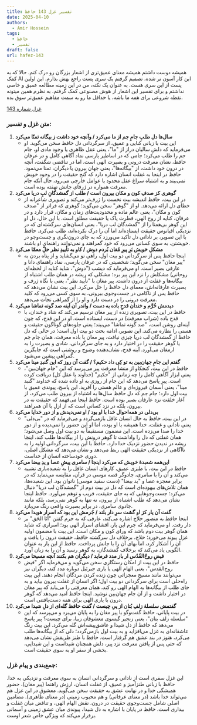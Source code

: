 ```yaml
---
title: تفسیر غزل 143 حافظ
date: 2025-04-10
authors:
  - Amir Hossein
tags:
  - حافظ
  - تفسیر
draft: false
url: hafez-143
---
```

همیشه دوست داشتم همیشه معنای عمیق‌تری از اشعار بزرگان رو درک کنم. حالا که به کمک AI این کار آسون تر شده، تصمیم گرفتم یک سری پست راجع بهش بذارم. این اولین پست از این سری هست.
به عنوان یک نکته، من در این زمینه مطالعه عمیق و خاصی نداشتم و برای تفسیر این اشعار از هوش مصنوعی کمک گرفتم. به نظرم همین میتونه نقطه شروعی برای همه ما باشه، یا حداقل ما رو به سمت مفاهیم عمیق‌تر سوق بده.

[غزل شماره 143](https://ganjoor.net/hafez/ghazal/sh143)
### متن غزل و تفسیر:

1. **سال‌ها دل طلبِ جامِ جم از ما می‌کرد / وآنچه خود داشت ز بیگانه تمنّا می‌کرد**
    - این بیت با زبانی کنایی و عمیق، از سرگردانی دل حافظ سخن می‌گوید. او می‌فرماید که دلش سالیان دراز از "ما"، یعنی عقل ظاهری یا وجود مادی او، جام جم را طلب می‌کرد؛ جامی که در اساطیر پارسی نماد آگاهی کامل و در عرفان حافظ، نشان معرفت درونی و بصیرت الهی است. اما در تناقضی شگفت، آنچه در درون خود داشت، از "بیگانه‌ها"، یعنی جهان بیرون یا دیگران، تمنا می‌نمود. حافظ در اینجا به غفلت انسان اشاره دارد که گنج حقیقت را در وجود خویش نمی‌بیند و به اشتباه سراغ عقل محدود یا عوامل خارجی می‌رود، حال آنکه جام معرفت همواره در ژرفای جانش نهفته بوده است.
2. **گوهری کز صدفِ کون و مکان بیرون است / طلب از گمشدگانِ لبِ دریا می‌کرد**
    - در این بیت، حافظ اندیشه بیت نخست را ژرف‌تر می‌کند و تصویری شاعرانه از خطای دل ارائه می‌دهد. او از "گوهر" سخن می‌گوید؛ گوهری که فراتر از "صدف کون و مکان"، یعنی عالم ماده و محدودیت‌های زمان و مکان، قرار دارد و در عرفان، کنایه از روح الهی، فطرت پاک یا حقیقت مطلق است. با این حال، دل او این گوهر بی‌همتا را از "گمشدگان لب دریا"، یعنی انسان‌های سرگشته‌ای که در نزدیکی اقیانوس حقیقت ایستاده‌اند اما آن را درک نکرده‌اند، طلب می‌کرد. حافظ با این تصویر، بر نادانی دل تأکید می‌ورزد که به جای درون‌نگری و جست‌وجو در خویشتن، به سوی کسانی می‌رود که خود گمراهند و نمی‌توانند راهنمای او باشند.
3. **مشکلِ خویش بَرِ پیرِ مُغان بُردم دوش / کاو به تأییدِ نظر حلّ‌ِ معمّا می‌کرد**
    - اینجا حافظ پس از سرگردانی دو بیت اول، راهی نو می‌گشاید و از پناه بردن به "پیر مغان" سخن می‌گوید؛ شخصیتی که در عرفان پارسی، نماد راهنمای دانا و عارفی بصیر است. او می‌فرماید که دیشب ("دوش"، شاید کنایه از لحظه‌ای روحانی) مشکلش را نزد این پیر برد؛ مشکلی که ریشه در همان طلب اشتباه از بیگانه‌ها و غفلت از درون داشت. پیر مغان با "تأیید نظر"، یعنی با نگاه ژرف و بصیرت عارفانه‌اش، معمای دل حافظ را حل می‌کرد. این بیت نشان می‌دهد که حافظ پس از ناکامی در جست‌وجوی بیرونی، به سوی کسی می‌رود که کلید معرفت درونی را در دست دارد و او را از گمراهی نجات می‌دهد.
4. **دیدمش خُرَّم و خندان قدحِ باده به دست / واندر آن آینه صد گونه تماشا می‌کرد**
    - حافظ در این بیت، تصویری زنده از پیر مغان ترسیم می‌کند که شاد و خندان، با قدح باده (شراب معرفت) در دست، ایستاده است. او در این قدح، که چون آینه‌ای روشن است، "صد گونه تماشا" می‌بیند؛ یعنی جلوه‌های گوناگون حقیقت و هستی را نظاره می‌کند. این تصویر، ادامه بحث دو بیت اول است؛ در حالی که دل حافظ از گمشدگان لب دریا چیزی نیافت، پیر مغان با باده معرفت، همان جام جم یا گوهر حقیقت را در اختیار دارد و به جای سرگردانی، شادی و بصیرت را به ارمغان می‌آورد. آینه قدح، نشان‌دهنده وضوح و روشنی است که جایگزین گمراهی پیشین می‌شود.
5. **گفتم این جامِ جهان‌بین به تو کِی داد حکیم؟ / گفت آن روز که این گنبدِ مینا می‌کرد**
    - حافظ در این بیت، کنجکاو از منشأ معرفت پیر می‌پرسد که این "جام جهان‌بین"، یعنی ابزار آگاهی کامل را چه زمانی از "حکیم" (خداوند یا عقل کل) دریافت کرده است. پیر پاسخ می‌دهد که این جام از روزی به او داده شده که خداوند "گنبد مینا"، یعنی آسمان فیروزه‌ای و عالم هستی را آفرید. این پاسخ، پیوندی عمیق با بیت اول دارد؛ جام جم که دل حافظ سال‌ها به اشتباه از بیرون طلب می‌کرد، از آغاز خلقت نزد عارفان بصیر بوده است. حافظ اینجا می‌فهمد که حقیقت نه در بیرون، بلکه در نزد کسانی است که از ازل با آن همراهند.
6. **بی‌دلی در همه‌احوال خدا با او بود / او نمی‌دیدش و از دور خدایا می‌کرد**
    - در این بیت، حافظ به حال انسان غافل بازمی‌گردد و می‌فرماید که در "بی‌دلی" یعنی نادانی و غفلت، خدا همیشه با او بوده، اما او این حضور را نمی‌دیده و از دور خدا را صدا می‌زده است. این مضمون مستقیماً به دو بیت اول وصل می‌شود؛ همان غفلتی که دل را واداشت تا گوهر درونش را از بیگانه‌ها طلب کند، اینجا ریشه در ندیدن حضور نزدیک خدا دارد. حافظ با این بیت، سرگردانی اولیه را به ناآگاهی از نزدیکی حقیقت الهی ربط می‌دهد و نشان می‌دهد که مشکل اصلی، دوری خودساخته انسان از خداست.
7. **این‌همه شعبدهٔ خویش که می‌کرد اینجا / سامری پیشِ عصا و یدِ بیضا می‌کرد**
    - حافظ در این بیت، با طنزی عمیق، کارهای انسان غافل را به شعبده‌بازی تشبیه می‌کند و آن را با سامری، جادوگر قصه موسی در قرآن، مقایسه می‌نماید که در برابر معجزه عصا و "ید بیضا" (دست سفید موسی) ناتوان بود. این شعبده‌ها، همان تلاش‌های بیهوده‌ای است که دل در بیت دوم از "گمشدگان لب دریا" دنبال می‌کرد؛ جست‌وجوهایی که به جای حقیقت، فریب و توهم می‌آورد. حافظ اینجا نشان می‌دهد که طلب اشتباه از بیرون، نه تنها به گوهر نمی‌رسد، بلکه مانند جادوی سامری، در برابر بصیرت واقعی رنگ می‌بازد.
8. **گفت آن یار کز او گشت سرِ دار بلند / جُرمش این بود که اسرار هویدا می‌کرد**
    - اینجا حافظ به منصور حلاج اشاره می‌کند، عارفی که به جرم گفتن "اَنَا الحَق" بر دار رفت. او می‌فرماید که جرم این یار، افشای اسرار الهی بود؛ اسراری که شاید همان گوهر بیت دوم باشد که ورای کون و مکان است. این بیت با مضمون اولیه غزل پیوند می‌خورد؛ حلاج، برخلاف دل سرگشته حافظ، حقیقت درون را یافت و آن را آشکار کرد، اما بهای آن را با جانش پرداخت. حافظ از این یار به عنوان الگویی یاد می‌کند که برخلاف گمشدگان، به گوهر رسید و آن را به زبان آورد.
9. **فیضِ روحُ‌القُدُس ار باز مدد فرماید / دیگران هم بکنند آنچه مسیحا می‌کرد**
    - حافظ در این بیت از امکان رستگاری سخن می‌گوید و می‌فرماید اگر "فیض روح‌القدس"، یعنی الهام الهی یا یاری جبرئیل دوباره مدد کند، دیگران نیز می‌توانند مانند مسیح معجزاتی چون زنده کردن مردگان انجام دهند. این بیت راه‌حلی است برای سرگردانی دو بیت اول؛ اگر انسان از غفلت بیرون بیاید و به جای طلب از بیگانه‌ها به الهام الهی رو کند، همان معرفتی را می‌یابد که پیر مغان در اختیار داشت و از آن جام جهان‌بین نوشید. اینجا حافظ امید می‌دهد که گوهر درون با یاری الهی برای همه دست‌یافتنی است.
10. **گفتمش سلسلهٔ زلفِ بُتان از پیِ چیست / گفت حافظ گله‌ای از دلِ شیدا می‌کرد**
    - در بیت پایانی، حافظ گفت‌وگو با پیر مغان را به پایان می‌برد و می‌پرسد که این "سلسله زلف بتان"، یعنی زنجیر گیسوی معشوقان زیبا، برای چیست؟ پیر پاسخ می‌دهد که حافظ از دل شیدا و عاشق‌پیشه‌اش گله می‌کرد. این بیت رنگ عاشقانه‌ای به غزل می‌افزاید و به بیت اول بازمی‌گردد؛ دلی که از بیگانه‌ها طلب می‌کرد، هنوز در بند عشق هم گرفتار است. حافظ با طنز ظریفش نشان می‌دهد که حتی پس از یافتن معرفت نزد پیر، دلش همچنان شیداست و این شیدایی، بخشی از سفر او به سوی حقیقت است.

### جمع‌بندی و پیام غزل:

این غزل سفری است از نادانی و سرگردانی انسان به سوی معرفت و نزدیکی به خدا. حافظ با زبانی طنزآمیز و عمیق، از غفلت انسان، ارزش راهنما (پیر مغان)، حضور همیشگی خدا و در نهایت عشق به حقیقت سخن می‌گوید. معشوق در این غزل هم می‌تواند خدا باشد (در معنای عرفانی) و هم محبوب زمینی (در معنای ظاهری). مضامین اصلی شامل جست‌وجوی حقیقت در درون، نقش الهام الهی، و تناقض میان غفلت و بیداری است. حافظ در پایان با اشاره به دل شیدا، پیوندی میان عشق زمینی و آسمانی برقرار می‌کند که ویژگی خاص شعر اوست.